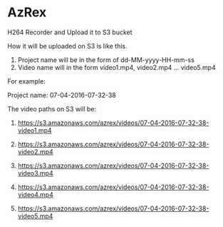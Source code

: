 # AzRex
H264 Recorder and Upload it to S3 bucket

How it will be uploaded on S3 is like this.

1. Project name will be in the form of dd-MM-yyyy-HH-mm-ss
2. Video name will in the form video1.mp4, video2.mp4 ... video5.mp4

For example:

Project name: 07-04-2016-07-32-38

The video paths on S3 will be: 
1. https://s3.amazonaws.com/azrex/videos/07-04-2016-07-32-38-video1.mp4

2. https://s3.amazonaws.com/azrex/videos/07-04-2016-07-32-38-video2.mp4

3. https://s3.amazonaws.com/azrex/videos/07-04-2016-07-32-38-video3.mp4

4. https://s3.amazonaws.com/azrex/videos/07-04-2016-07-32-38-video4.mp4

5. https://s3.amazonaws.com/azrex/videos/07-04-2016-07-32-38-video5.mp4
